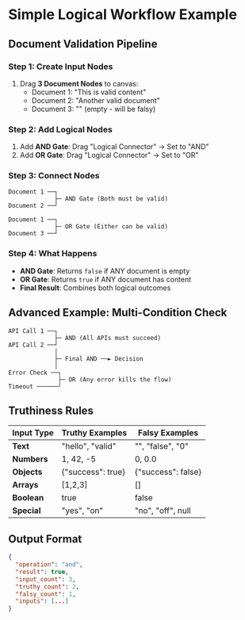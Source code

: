 # Simple Logical Workflow Example

## **Document Validation Pipeline**

### Step 1: Create Input Nodes
1. Drag **3 Document Nodes** to canvas:
   - Document 1: "This is valid content"
   - Document 2: "Another valid document" 
   - Document 3: "" (empty - will be falsy)

### Step 2: Add Logical Nodes
1. Add **AND Gate**: Drag "Logical Connector" → Set to "AND"
2. Add **OR Gate**: Drag "Logical Connector" → Set to "OR"

### Step 3: Connect Nodes
```
Document 1 ──┐
             ├─ AND Gate (Both must be valid)
Document 2 ──┘

Document 1 ──┐  
             ├─ OR Gate (Either can be valid)
Document 3 ──┘
```

### Step 4: What Happens
- **AND Gate**: Returns `false` if ANY document is empty
- **OR Gate**: Returns `true` if ANY document has content
- **Final Result**: Combines both logical outcomes

## **Advanced Example: Multi-Condition Check**

```
API Call 1 ──┐
             ├─ AND (All APIs must succeed)
API Call 2 ──┘
             │
             ├─ Final AND ──► Decision
             │
Error Check ──┐
              ├─ OR (Any error kills the flow)
Timeout ──────┘
```

## **Truthiness Rules**

| Input Type | Truthy Examples | Falsy Examples |
|------------|-----------------|----------------|
| **Text** | "hello", "valid" | "", "false", "0" |
| **Numbers** | 1, 42, -5 | 0, 0.0 |
| **Objects** | {"success": true} | {"success": false} |
| **Arrays** | [1,2,3] | [] |
| **Boolean** | true | false |
| **Special** | "yes", "on" | "no", "off", null |

## **Output Format**
```json
{
  "operation": "and",
  "result": true,
  "input_count": 3,
  "truthy_count": 2,
  "falsy_count": 1,
  "inputs": [...]
}
``` 